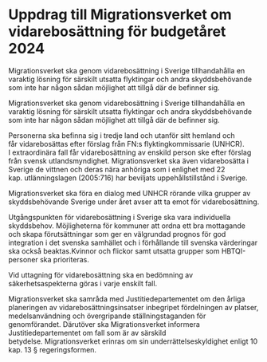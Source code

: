 # Uppdrag till Migrationsverket om vidarebosättning för budgetåret 2024

Migrationsverket ska genom vidarebosättning i Sverige tillhandahålla en varaktig lösning för särskilt utsatta flyktingar och andra skyddsbehövande som inte har någon sådan möjlighet att tillgå där de befinner sig.

Migrationsverket ska genom vidarebosättning i Sverige tillhandahålla en varaktig lösning för särskilt utsatta flyktingar och andra skyddsbehövande som inte har någon sådan möjlighet att tillgå där de befinner sig.

Personerna ska befinna sig i tredje land och utanför sitt hemland och får vidarebosättas efter förslag från FN:s flyktingkommissarie (UNHCR). I extraordinära fall får vidarebosättning av enskild person ske efter förslag från svensk utlandsmyndighet. Migrationsverket ska även vidarebosätta i Sverige de vittnen och deras nära anhöriga som i enlighet med 22 kap. utlänningslagen (2005:716) har beviljats uppehållstillstånd i Sverige.

Migrationsverket ska föra en dialog med UNHCR rörande vilka grupper av
skyddsbehövande Sverige under året avser att ta emot för vidarebosättning.

Utgångspunkten för vidarebosättning i Sverige ska vara individuella
skyddsbehov. Möjligheterna för kommuner att ordna ett bra mottagande och skapa förutsättningar som ger en välgrundad prognos för god integration i det svenska samhället och i förhållande till svenska värderingar ska också beaktas.Kvinnor och flickor samt utsatta grupper som HBTQI-personer ska prioriteras.

Vid uttagning för vidarebosättning ska en bedömning av säkerhetsaspekterna göras i varje enskilt fall.

Migrationsverket ska samråda med Justitiedepartementet om den årliga planeringen av vidarebosättningsinsatser inbegripet fördelningen av platser, medelsanvändning och övergripande ställningstaganden för genomförandet. Därutöver ska Migrationsverket informera Justitiedepartementet om fall som är av särskild betydelse. Migrationsverket erinras om sin underrättelseskyldighet enligt 10 kap. 13 § regeringsformen.
